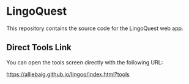 # LingoQuest

This repository contains the source code for the LingoQuest web app.

## Direct Tools Link

You can open the tools screen directly with the following URL:

https://alliebaig.github.io/lingoq/index.html?tools
